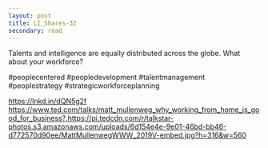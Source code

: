 ```yaml
---
layout: post
title: LI_Shares-32
secondary: read
---
```


Talents and intelligence are equally distributed across the globe.
What about your workforce?

#peoplecentered #peopledevelopment #talentmanagement #peoplestrategy #strategicworkforceplanning 

https://lnkd.in/dQN5g2f
https://www.ted.com/talks/matt_mullenweg_why_working_from_home_is_good_for_business?,https://pi.tedcdn.com/r/talkstar-photos.s3.amazonaws.com/uploads/6d154e4e-9e01-46bd-bb46-d772570d90ee/MattMullenwegWWW_2019V-embed.jpg?h=316&w=560
